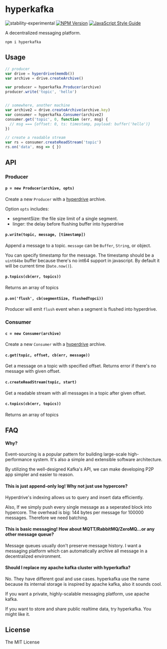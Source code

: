 # hyperkafka

![stability-experimental](https://img.shields.io/badge/stability-experimental-orange.svg?style=flat-square)
[![NPM Version](https://img.shields.io/npm/v/hyperkafka.svg?style=flat-square)](https://www.npmjs.com/package/hyperkafka)
[![JavaScript Style Guide](https://img.shields.io/badge/code%20style-standard-brightgreen.svg?style=flat-square)](http://standardjs.com/)

A decentralized messaging platform.

`npm i hyperkafka`

## Usage

```js
// producer
var drive = hyperdrive(memdb())
var archive = drive.createArchive()

var producer = hyperkafka.Producer(archive)
producer.write('topic', 'hello')


// somewhere, another machine
var archive2 = drive.createArchive(archive.key)
var consumer = hyperkafka.Consumer(archive2)
consumer.get('topic', 0, function (err, msg) {
  // msg === {offset: 0, ts: timestamp, payload: buffer('hello')}
})

// create a readable stream
var rs = consumer.createReadStream('topic')
rs.on('data', msg => { })
```

## API

### Producer

#### `p = new Producer(archive, opts)`

Create a new `Producer` with a [hyperdrive](https://github.com/mafintosh/hyperdrive) archive.

Option `opts` includes:

* segmentSize: the file size limit of a single segment.
* linger: the delay before flushing buffer into hyperdrive

#### `p.write(topic, message, [timestamp])`

Append a message to a topic. `message` can be `Buffer`, `String`, or object.

You can specify timestamp for the message. The timestamp should be a `uint64be` buffer because there's no int64 support in javascript. By default it will be current time (`Date.now()`).

#### `p.topics(cb(err, topics))`

Returns an array of topics

#### `p.on('flush', cb(segmentSize, flushedTopci))`

Producer will emit `flush` event when a segment is flushed into hyperdrive.

### Consumer

#### `c = new Consumer(archive)`

Create a new `Consumer` with a [hyperdrive](https://github.com/mafintosh/hyperdrive) archive.

#### `c.get(topic, offset, cb(err, message))`

Get a message on a topic with specified offset. Returns error if there's no message with given offset.

#### `c.createReadStream(topic, start)`

Get a readable stream with all messages in a topic after given offset.

#### `c.topics(cb(err, topics))`

Returns an array of topics


## FAQ

#### Why?

Event-sourcing is a popular pattern for building large-scale high-performance system. It's also a simple and extensible software architecture.

By utilizing the well-designed Kafka's API, we can make developing P2P app simpler and easier to reason.

#### This is just append-only log! Why not just use hypercore?

Hyperdrive's indexing allows us to query and insert data efficiently.

Also, If we simply push every single message as a seperated block into hypercore. The overhead is big: 144 bytes per message for 100000 messages. Therefore we need batching.

#### This is basic messaging! How about MQTT/RabbitMQ/ZeroMQ...or any other message queue?

Message queues usually don't preserve message history. I want a messaging platform which can automatically archive all message in a decentralized environment.

#### Should I replace my apache kafka cluster with hyperkafka?

No. They have different goal and use cases. hyperkafka use the name because its internal storage is inspired by apache kafka, also it sounds cool.

If you want a private, highly-scalable messaging platform, use apache kafka.

If you want to store and share public realtime data, try hyperkafka. You might like it.

## License

The MIT License
